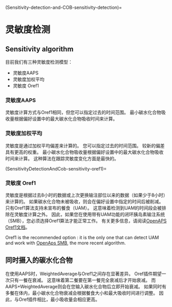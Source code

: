 (Sensitivity-detection-and-COB-sensitivity-detection)=

# 灵敏度检测

## Sensitivity algorithm

目前我们有三种灵敏度检测模型：

* 灵敏度AAPS
* 灵敏度加权平均
* 灵敏度 Oref1

### 灵敏度AAPS

灵敏度计算方式与Oref1相同，但您可以指定过去的时间范围。 最小碳水化合物吸收量根据偏好设置中的最大碳水化合物吸收时间来计算。

### 灵敏度加权平均

灵敏度是通过加权平均偏差来计算的。 您可以指定过去的时间范围。 较新的偏差具有更高的权重。 最小碳水化合物吸收量根据偏好设置中的最大碳水化合物吸收时间来计算。 这种算法在跟踪灵敏度变化方面是最快的。

(SensitivityDetectionAndCob-sensitivity-oref1)=

### 灵敏度 Oref1

灵敏度是根据过去8小时的数据或上次更换输注部位以来的数据（如果少于8小时）来计算的。 如果碳水化合物未被吸收，则会在偏好设置中指定的时间后被削减。 只有Oref1算法支持未宣布的餐食（UAM）。 这意味着检测到UAM的时间段会被排除在灵敏度计算之外。 因此，如果您在使用带有UAM功能的闭环胰岛素输注系统（SMB），您必须选择Oref1算法才能正常工作。 有关更多信息，请阅读[OpenAPS Oref1文档](https://openaps.readthedocs.io/en/latest/docs/Customize-Iterate/oref1.html)。

Oref1 is the recommended option : it is the only one that can detect UAM and work with [OpenAps SMB](#Open-APS-features-super-micro-bolus-smb), the more recent algorithm.

## 同时摄入的碳水化合物

在使用AAPS时，WeightedAverage与Oref1之间存在显著差异。 Oref插件期望一次只有一餐在衰减。 这意味着第二餐要在第一餐完全衰减后才开始衰减。 而AAPS+WeightedAverage则会在您输入碳水化合物后立即开始衰减。 如果同时有多餐在体内，最小碳水化合物衰减会根据餐食大小和最大吸收时间进行调整。 因此，与Oref插件相比，最小吸收量会相应更高。